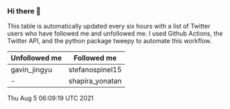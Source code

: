 ### Hi there 👋

This table is automatically updated every six hours with a list of Twitter users who have followed me and unfollowed me. I used Github Actions, the Twitter API, and the python package tweepy to automate this workflow.

| Unfollowed me |  Followed me |
| --- | --- |
|gavin_jingyu|stefanospinel15|
|-|shapira_yonatan|
Thu Aug  5 06:09:19 UTC 2021
